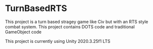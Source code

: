 # TurnBasedRTS
This project is a turn based stragey game like Civ but with an RTS style combat system.
This project contains DOTS code and traditional GameObject code

This project is currently using Unity 2020.3.25f1 LTS
